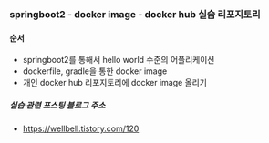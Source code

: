 ### springboot2 - docker image - docker hub 실습 리포지토리

#### 순서
- springboot2를 통해서 hello world 수준의 어플리케이션
- dockerfile, gradle을 통한 docker image 
- 개인 docker hub 리포지토리에 docker image 올리기

##### 실습 관련 포스팅 블로그 주소
- https://wellbell.tistory.com/120